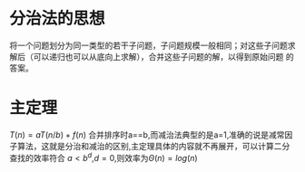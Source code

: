 # 分治法的思想
将一个问题划分为同一类型的若干子问题，子问题规模一般相同；对这些子问题求解后（可以递归也可以从底向上求解），合并这些子问题的解，以得到原始问题
的答案。
# 主定理
$T(n)=aT(n/b)+f(n)$
合并排序时a==b,而减治法典型的是a=1,准确的说是减常因子算法，这就是分治和减治的区别,主定理具体的内容就不再展开，可以计算二分查找的效率符合
$a<b^d$,$d=0$,则效率为$\Theta(n)=log(n)$
